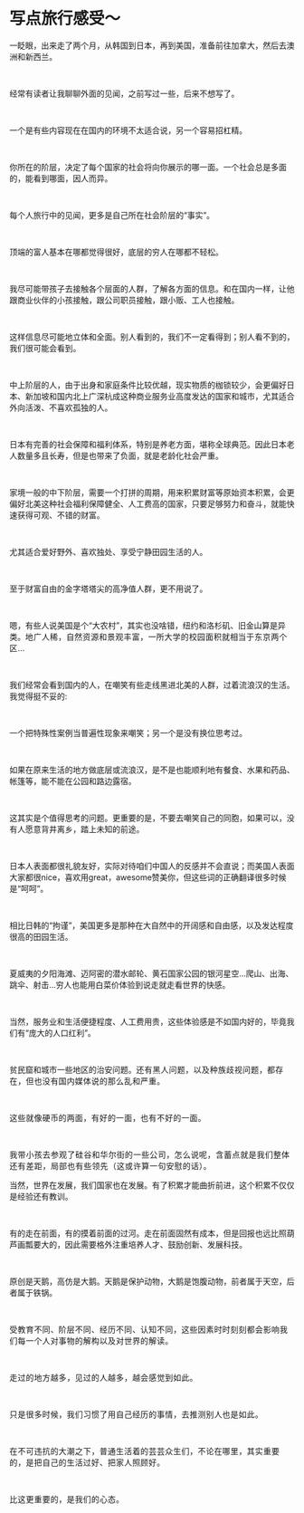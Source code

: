 # 写点旅行感受～

<p style="visibility: visible;">一眨眼，出来走了两个月，从韩国到日本，再到美国，准备前往加拿大，然后去澳洲和新西兰。</p><p style="visibility: visible;"><br style="visibility: visible;"></p><p style="visibility: visible;">经常有读者让我聊聊外面的见闻，之前写过一些，后来不想写了。</p><p style="visibility: visible;"><br style="visibility: visible;"></p><p style="visibility: visible;">一个是有些内容现在在国内的环境不太适合说，另一个容易招杠精。</p><p style="visibility: visible;"><br style="visibility: visible;"></p><p style="visibility: visible;">你所在的阶层，决定了每个国家的社会将向你展示的哪一面。一个社会总是多面的，能看到哪面，因人而异。</p><p style="visibility: visible;"><br style="visibility: visible;"></p><p style="visibility: visible;">每个人旅行中的见闻，更多是自己所在社会阶层的“事实”。</p><p style="visibility: visible;"><br style="visibility: visible;"></p><p style="visibility: visible;">顶端的富人基本在哪都觉得很好，底层的穷人在哪都不轻松。</p><p style="visibility: visible;"><br style="visibility: visible;"></p><p style="visibility: visible;">我尽可能带孩子去接触各个层面的人群，了解各方面的信息。和在国内一样，让他跟商业伙伴的小孩接触，跟公司职员接触，跟小贩、工人也接触。</p><p style="visibility: visible;"><br style="visibility: visible;"></p><p style="visibility: visible;">这样信息尽可能地立体和全面。别人看到的，我们不一定看得到；别人看不到的，我们很可能会看到。</p><p style="visibility: visible;"><br style="visibility: visible;"></p><p style="visibility: visible;">中上阶层的人，由于出身和家庭条件比较优越，现实物质的枷锁较少，会更偏好日本、新加坡和国内北上广深杭成这种商业服务业高度发达的国家和城市，尤其适合外向活泼、不喜欢孤独的人。</p><p style="visibility: visible;"><br style="visibility: visible;"></p><p style="visibility: visible;">日本有完善的社会保障和福利体系，特别是养老方面，堪称全球典范。因此日本老人数量多且长寿，但是也带来了负面，就是老龄化社会严重。<br style="visibility: visible;"></p><p style="visibility: visible;"><br style="visibility: visible;"></p><p style="visibility: visible;">家境一般的中下阶层，需要一个打拼的周期，用来积累财富等原始资本积累，会更偏好北美这种社会福利保障健全、人工费高的国家，只要足够努力和奋斗，就能快速获得可观、不错的财富。</p><p style="visibility: visible;"><br style="visibility: visible;"></p><p style="visibility: visible;">尤其适合爱好野外、喜欢独处、享受宁静田园生活的人。</p><p style="visibility: visible;"><br style="visibility: visible;"></p><p style="visibility: visible;">至于财富自由的金字塔塔尖的高净值人群，更不用说了。</p><p style="visibility: visible;"><br style="visibility: visible;"></p><p style="visibility: visible;">嗯，有些人说美国是个“大农村”，其实也没啥错，纽约和洛杉矶、旧金山算是异类。<span style="background-color: transparent; letter-spacing: 0.034em; caret-color: var(--weui-BRAND); visibility: visible;">地广人稀，自然资源和景观丰富，一所大学的校园面积就相当于东京两个区…</span></p><p style="visibility: visible;"><br style="visibility: visible;"></p><p style="visibility: visible;">我们经常会看到国内的人，在嘲笑有些走线黑进北美的人群，过着流浪汉的生活。我觉得挺不妥的:</p><p style="visibility: visible;"><br style="visibility: visible;"></p><p>一个把特殊性案例当普遍性现象来嘲笑；另一个是没有换位思考过。</p><p><br></p><p>如果在原来生活的地方做底层或流浪汉，是不是也能顺利地有餐食、水果和药品、帐篷等，能不能在公园和路边露宿。</p><p><br></p><p>这其实是个值得思考的问题。更重要的是，不要去嘲笑自己的同胞，如果可以，没有人愿意背井离乡，踏上未知的前途。</p><p><br></p><p>日本人表面都很礼貌友好，实际对待咱们中国人的反感并不会直说；而美国人表面大家都很nice，喜欢用great，awesome赞美你，但这些词的正确翻译很多时候是“呵呵”。</p><p><br></p><p>相比日韩的“拘谨”，美国更多是那种在大自然中的开阔感和自由感，以及发达程度很高的田园生活。</p><p><br></p><p>夏威夷的夕阳海滩、迈阿密的潜水邮轮、黄石国家公园的银河星空…爬山、出海、跳伞、射击…穷人也能用白菜价体验到说走就走看世界的快感。</p><p><br></p><p>当然，服务业和生活便捷程度、人工费用贵，这些体验感是不如国内好的，毕竟我们有“庞大的人口红利”。</p><p><br></p><p>贫民窟和城市一些地区的治安问题。<span style="background-color: transparent;letter-spacing: 0.034em;caret-color: var(--weui-BRAND);">还有黑人问题，以及种族歧视问题，都存在，但也没有国内媒体说的那么乱和严重。</span></p><p><span style="background-color: transparent;letter-spacing: 0.034em;caret-color: var(--weui-BRAND);"><br></span></p><p><span style="background-color: transparent;letter-spacing: 0.034em;caret-color: var(--weui-BRAND);">这些就像硬币的两面，有好的一面，也有不好的一面。</span></p><p><span style="background-color: transparent;letter-spacing: 0.034em;caret-color: var(--weui-BRAND);"><br></span></p><p><span style="letter-spacing: 0.578px;">我带小孩去参观了硅谷和华尔街的一些公司，怎么说呢，含蓄点就是我们整体还有差距，局部也有些领先（这或许算一句安慰的话）。</span></p><p><span style="background-color: transparent;letter-spacing: 0.034em;caret-color: var(--weui-BRAND);"></span></p><p>当然，世界在发展，我们国家也在发展。有了积累才能曲折前进，这个积累不仅仅是经验还有教训。</p><p><br></p><p>有的走在前面，有的摸着前面的过河。走在前面固然有成本，但是回报也远比照葫芦画瓢要大的，因此需要格外注重培养人才、鼓励创新、发展科技。</p><p><br></p><p>原创是天鹅，高仿是大鹅。天鹅是保护动物，大鹅是饱腹动物，前者属于天空，后者属于铁锅。</p><p><span style="background-color: transparent;letter-spacing: 0.034em;caret-color: var(--weui-BRAND);"><br></span></p><p><span style="background-color: transparent;letter-spacing: 0.034em;caret-color: var(--weui-BRAND);">受教育不同、阶层不同、经历不同、认知不同，这些因素时时刻刻都会影响我们每一个人对事物的解构以及对世界的解读。</span></p><p><span style="background-color: transparent;letter-spacing: 0.034em;caret-color: var(--weui-BRAND);"><br></span></p><p><span style="background-color: transparent;letter-spacing: 0.034em;caret-color: var(--weui-BRAND);">走过的地方越多，见过的人越多，越会感觉到如此。</span></p><p><span style="background-color: transparent;letter-spacing: 0.034em;caret-color: var(--weui-BRAND);"><br></span></p><p><span style="background-color: transparent;caret-color: var(--weui-BRAND);letter-spacing: 0.034em;">只是很多时候，我们习惯了用自己经历的事情，去推测别人也是如此。</span></p><p><span style="background-color: transparent;letter-spacing: 0.034em;caret-color: var(--weui-BRAND);"><br></span></p><p><span style="background-color: transparent;letter-spacing: 0.034em;caret-color: var(--weui-BRAND);">在不可违抗的大潮之下，普通生活着的芸芸众生们，不论在哪里，其实</span><span style="background-color: transparent;letter-spacing: 0.034em;caret-color: var(--weui-BRAND);">重要的，是把自己的生活过好、把家人照顾好。</span></p><p><span style="background-color: transparent;letter-spacing: 0.034em;caret-color: var(--weui-BRAND);"><br></span></p><p><span style="background-color: transparent;letter-spacing: 0.034em;caret-color: var(--weui-BRAND);">比这更重要的，是我们的心态。</span></p><p style="display: none;"><mp-style-type data-value="10000"></mp-style-type></p>